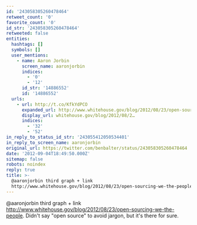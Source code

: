 ```yaml
---
id: '243058305260478464'
retweet_count: '0'
favorite_count: '0'
id_str: '243058305260478464'
retweeted: false
entities:
  hashtags: []
  symbols: []
  user_mentions:
    - name: Aaron Jorbin
      screen_name: aaronjorbin
      indices:
        - '0'
        - '12'
      id_str: '14886552'
      id: '14886552'
  urls:
    - url: http://t.co/KfkYdPCO
      expanded_url: http://www.whitehouse.gov/blog/2012/08/23/open-sourcing-we-the-people
      display_url: whitehouse.gov/blog/2012/08/2…
      indices:
        - '32'
        - '52'
in_reply_to_status_id_str: '243055412050534401'
in_reply_to_screen_name: aaronjorbin
original_url: https://twitter.com/benbalter/status/243058305260478464
date: '2012-09-04T18:49:50.000Z'
sitemap: false
robots: noindex
reply: true
title: >-
  @aaronjorbin third graph + link
  http://www.whitehouse.gov/blog/2012/08/23/open-sourcing-we-the-people.…
---
```


@aaronjorbin third graph + link http://www.whitehouse.gov/blog/2012/08/23/open-sourcing-we-the-people. Didn't say "open source" to avoid jargon, but it's there for sure.